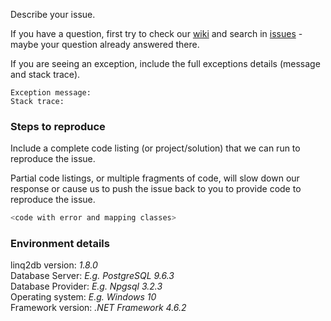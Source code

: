 Describe your issue.

If you have a question, first try to check our [wiki](https://github.com/linq2db/linq2db/wiki) and search in [issues](https://github.com/linq2db/linq2db/issues) - maybe your question already answered there.

If you are seeing an exception, include the full exceptions details (message and stack trace).

```
Exception message:
Stack trace:
```

### Steps to reproduce
Include a complete code listing (or project/solution) that we can run to reproduce the issue.

Partial code listings, or multiple fragments of code, will slow down our response or cause us to push the issue back to you to provide code to reproduce the issue.

```c#
<code with error and mapping classes>
```

### Environment details
linq2db version: *1.8.0*  
Database Server: *E.g. PostgreSQL 9.6.3*  
Database Provider: *E.g. Npgsql 3.2.3*  
Operating system: *E.g. Windows 10*  
Framework version: *.NET Framework 4.6.2*